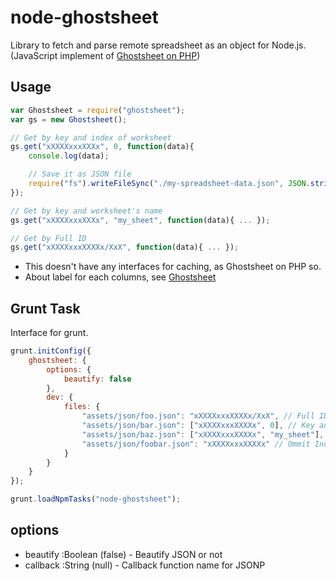 
# node-ghostsheet

Library to fetch and parse remote spreadsheet as an object for Node.js.
(JavaScript implement of [Ghostsheet on PHP](http://github.com/mach3/ghostsheet))

## Usage

```javascript
var Ghostsheet = require("ghostsheet");
var gs = new Ghostsheet();

// Get by key and index of worksheet
gs.get("xXXXXxxxXXXx", 0, function(data){
    console.log(data);

    // Save it as JSON file
    require("fs").writeFileSync("./my-spreadsheet-data.json", JSON.stringify(data));
});

// Get by key and worksheet's name
gs.get("xXXXXxxxXXXx", "my_sheet", function(data){ ... });

// Get by Full ID
gs.get("xXXXXxxxXXXXx/XxX", function(data){ ... });
```

- This doesn't have any interfaces for caching, as Ghostsheet on PHP so.
- About label for each columns, see [Ghostsheet](http://github.com/mach3/ghostsheet)

## Grunt Task

Interface for grunt.

```javascript
grunt.initConfig({
	ghostsheet: {
		options: {
			beautify: false
		},
		dev: {
			files: {
				"assets/json/foo.json": "xXXXXxxxXXXXx/XxX", // Full ID
                "assets/json/bar.json": ["xXXXXxxxXXXXx", 0], // Key and Index
                "assets/json/baz.json": ["xXXXXxxxXXXXx", "my_sheet"], // Key and Name
                "assets/json/foobar.json": "xXXXXxxxXXXXx" // Ommit Index (0)
			}
		}
	}
});

grunt.loadNpmTasks("node-ghostsheet");
```

## options

- beautify :Boolean (false) - Beautify JSON or not
- callback :String (null) - Callback function name for JSONP
